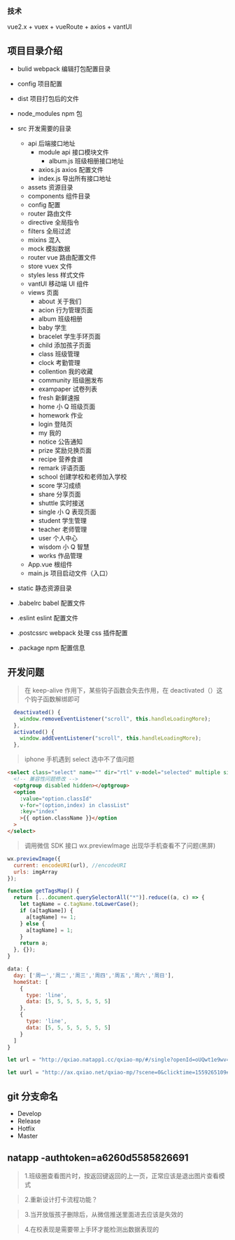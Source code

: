 ### 技术

vue2.x + vuex + vueRoute + axios + vantUI

## 项目目录介绍

- bulid webpack 编辑打包配置目录
- config 项目配置
- dist 项目打包后的文件
- node_modules npm 包
- src 开发需要的目录

  - api 后端接口地址
    - module api 接口模块文件
      - album.js 班级相册接口地址
    - axios.js axios 配置文件
    - index.js 导出所有接口地址
  - assets 资源目录
  - components 组件目录
  - config 配置
  - router 路由文件
  - directive 全局指令
  - filters 全局过滤
  - mixins 混入
  - mock 模拟数据
  - router vue 路由配置文件
  - store vuex 文件
  - styles less 样式文件
  - vantUI 移动端 UI 组件
  - views 页面
    - about 关于我们
    - acion 行为管理页面
    - album 班级相册
    - baby 学生
    - bracelet 学生手环页面
    - child 添加孩子页面
    - class 班级管理
    - clock 考勤管理
    - collention 我的收藏
    - community 班级圈发布
    - exampaper 试卷列表
    - fresh 新鲜速报
    - home 小 Q 班级页面
    - homework 作业
    - login 登陆页
    - my 我的
    - notice 公告通知
    - prize 奖励兑换页面
    - recipe 营养食谱
    - remark 评语页面
    - school 创建学校和老师加入学校
    - score 学习成绩
    - share 分享页面
    - shuttle 实时接送
    - single 小 Q 表现页面
    - student 学生管理
    - teacher 老师管理
    - user 个人中心
    - wisdom 小 Q 智慧
    - works 作品管理
  - App.vue 根组件
  - main.js 项目启动文件（入口）

- static 静态资源目录
- .babelrc babel 配置文件
- .eslint eslint 配置文件
- .postcssrc webpack 处理 css 插件配置
- .package npm 配置信息

## 开发问题

> 在 keep-alive 作用下，某些钩子函数会失去作用，在 deactivated（）这个钩子函数解绑即可

```javascript
  deactivated() {
    window.removeEventListener("scroll", this.handleLoadingMore);
  },
  activated() {
    window.addEventListener("scroll", this.handleLoadingMore);
  },
```

> iphone 手机遇到 select 选中不了值问题

```html
<select class="select" name="" dir="rtl" v-model="selected" multiple size="1">
  <!-- 兼容性问题修改 -->
  <optgroup disabled hidden></optgroup>
  <option
    :value="option.classId"
    v-for="(option,index) in classList"
    :key="index"
    >{{ option.className }}</option
  >
</select>
```

> 调用微信 SDK 接口 wx.previewImage 出现华手机查看不了问题(黑屏)

```javascript
wx.previewImage({
  current: encodeURI(url), //encodeURI
  urls: imgArray
});

function getTagsMap() {
  return [...document.querySelectorAll("*")].reduce((a, c) => {
    let tagName = c.tagName.toLowerCase();
    if (a[tagName]) {
      a[tagName] += 1;
    } else {
      a[tagName] = 1;
    }
    return a;
  }, {});
}

data: {
  day: ['周一','周二','周三','周四','周五','周六','周日'],
  homeStat: [
    {
      type: 'line',
      data: [5, 5, 5, 5, 5, 5, 5]
    },
    {
      type: 'line',
      data: [5, 5, 5, 5, 5, 5, 5]
    }
  ]
}

let url = "http://qxiao.natapp1.cc/qxiao-mp/#/single?openId=oUQwt1e9wv4_CbA6YcI-pefbcQdo&roleType=1&studentId=0&photo=http%3A%2F%2Fthirdwx.qlogo.cn%2Fmmopen%2FCttmTaYSYkTkAsiccYYzMeAc9YmB2h30Du9tGgNicmnPLkZI1ibvehb90GRn9zJYF5oObNvcjUvjjGibZcqeNvk7Dg%2F132&id=1&classId=1&className=%E7%B3%AF%E7%B1%B3%E7%8F%AD&type=0&isOpen=true&openStudentId=1&openStudentName=%E5%BC%A0%E5%B0%8F%E5%87%A1&name=%E9%97%A8%E5%89%8D%E6%B8%85%E5%B0%8F%E9%A3%8E%28%E5%9B%AD%E9%95%BF%29&totalStarCount=376&openPhoto=http%3A%2F%2Fthirdwx.qlogo.cn%2Fmmopen%2FCttmTaYSYkTkAsiccYYzMeAc9YmB2h30Du9tGgNicmnPLkZI1ibvehb90GRn9zJYF5oObNvcjUvjjGibZcqeNvk7Dg%2F132";

let uurl = "http://ax.qxiao.net/qxiao-mp/?scene=0&clicktime=1559265109#/single?openId=ohkYoxOlCh_krYE5DEsVo5H25wRo&photo=http://thirdwx.qlogo.cn/mmopen/Jr7rTHcwniaFC2gupt7uGYHYicX7tnCfvxYLItOLFS1ENx4O1DuXmPzq30KdpXCkyda3fd0t7uwZtmV5cpjZicj1LJ33Up9Aqgz/132&roleType=9&openStudentId=58&openStudentName=%E9%BB%84%E5%BE%B7%E5%8D%8E";


```

## git 分支命名

- Develop
- Release
- Hotfix
- Master

## natapp -authtoken=a6260d5585826691

> 1.班级圈查看图片时，按返回键返回的上一页，正常应该是退出图片查看模式

> 2.重新设计打卡流程功能？

> 3.当开放版孩子删除后，从微信推送里面进去应该是失效的

> 4.在校表现是需要带上手环才能检测出数据表现的
